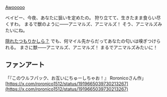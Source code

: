 <!-- title: アニマルズ -->
<!-- relationship: The Wolf Pack -->

[Awooooo](#embed:https://www.youtube.com/live/uX0rZYSrb4Q?si=DSfIzWFuDET8gipE&t=404)

ベイビー、今夜、あなたに狙いを定めたの。
狩り立てて、生きたまま食らい尽くすわ。
まるで獣のように――アニマルズ、アニマルズ！
そう、アニマルズみたいにね。

[隠れたつもりかしら？](#embed:https://www.youtube.com/live/uX0rZYSrb4Q?si=ygzF1V3H5aVxDjwl&t=6658)
でも、何マイル先からだってあなたの匂いは嗅ぎつけられる。
まさに獣――アニマルズ、アニマルズ！
まるでアニマルズみたいに！

## ファンアート

「『このウルフパック、お互いにちゅーしちゃお！』 Roronicoさん作」
[https://x.com/roronico1512/status/1919665039730213267](https://x.com/roronico1512/status/1919665039730213267)